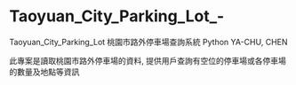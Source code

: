 # Taoyuan_City_Parking_Lot_-
Taoyuan_City_Parking_Lot 桃園市路外停車場查詢系統  Python  YA-CHU, CHEN

此專案是讀取桃園市路外停車場的資料,
提供用戶查詢有空位的停車場或各停車場的數量及地點等資訊
